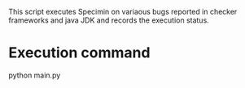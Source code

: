 This script executes Specimin on variaous bugs reported in checker frameworks and java JDK and records the execution status.

# Execution command

python main.py

